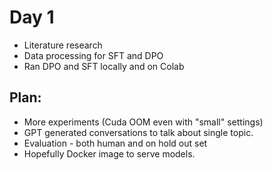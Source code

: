 # Day 1
- Literature research
- Data processing for SFT and DPO
- Ran DPO and SFT locally and on Colab

## Plan:
- More experiments (Cuda OOM even with "small" settings)
- GPT generated conversations to talk about single topic.
- Evaluation - both human and on hold out set
- Hopefully Docker image to serve models.
